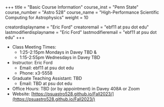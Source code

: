 +++
title = "Basic Course Information"
course_inst = "Penn State"
course_number = "Astro 528"
course_name = "High-Performance Scientific Computing for Astrophysics"
weight = 10

creatordisplayname = "Eric Ford"
creatoremail = "ebf11 at psu dot edu"
lastmodifierdisplayname = "Eric Ford"
lastmodifieremail = "ebf11 at psu dot edu"
+++

- Class Meeting Times: 
   - 1:25-2:15pm Mondays in Davey TBD &amp;
   - 1:15-2:55pm Wednesdays in Davey TBD
- Instructor: Eric Ford
   - Email: ebf11 at psu dot edu
   - Phone: x3-5558 
- Graduate Teaching Assistant:  TBD
   - Email: TBD at psu dot edu
- Office Hours: TBD (or by appointment) in Davey 408A or Zoom
- Website: [https://psuastro528.github.io/Fall2023/](https://psuastro528.github.io/Fall2023/)

